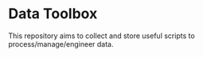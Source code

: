 # Data Toolbox
This repository aims to collect and store useful scripts to process/manage/engineer data.

